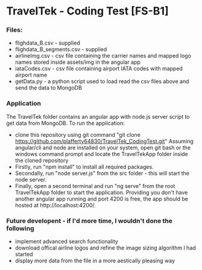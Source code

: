 # TravelTek - Coding Test [FS-B1]

### Files:
- flighdata_B.csv - supplied
- flighdata_B_segments.csv - supplied
- airlineImg.csv - csv file containing the carrier names and mapped logo names stored inside assets/img in the angular app
- iataCodes.csv - csv file containing airport IATA codes with mapped airport name
- getData.py - a python script used to load read the csv files above and send the data to MongoDB

### Application  
The TravelTek folder contains an angular app with node.js server script to get data from MongoDB.
To run the application:
- clone this repository using git command "git clone https://github.com/plafferty64830/TravelTek_CodingTest.git"
Assuming angular/cli and node are installed on your system, open git bash or the windows command prompt and locate the TravelTekApp folder inside the cloned repository
- Firstly, run "npm install" to install all required packages.
- Secondally, run "node server.js" from the src folder - this will start the node server.
- Finally, open a second terminal and run "ng serve" from the root TravelTekApp folder to start the application. Providing you don't have another angular app running and port 4200 is free, the app should be hosted at http://localhost:4200/. 

### Future developent - if I'd more time, I wouldn't done the following
- implement advanced search functionality
- download offical airline logos and refine the image sizing algorithm I had started
- display more data from the file in a more aestically pleasing way

